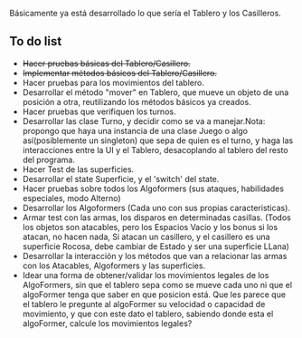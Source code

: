 
Básicamente ya está desarrollado lo que sería el Tablero y los Casilleros.

## To do list
* ~~Hacer pruebas básicas del Tablero/Casillero.~~
* ~~Implementar métodos básicos del Tablero/Casillero.~~
* Hacer pruebas para los movimientos del tablero.
* Desarrollar el método "mover" en Tablero, que mueve un objeto de una posición a otra, reutilizando los métodos básicos ya creados.
* Hacer pruebas que verifiquen los turnos.
* Desarrollar las clase Turno, y decidir como se va a manejar.Nota: propongo que haya una instancia de una clase Juego o algo así(posiblemente un singleton) que sepa de quien es el turno, y haga las interacciones entre la UI y el Tablero, desacoplando al tablero del resto del programa.
* Hacer Test de las superficies.
* Desarrollar el state Superficie, y el 'switch' del state.
* Hacer pruebas sobre todos los Algoformers (sus ataques, habilidades especiales, modo Alterno)
* Desarrollar los Algoformers (Cada uno con sus propias caracteristicas).
* Armar test con las armas, los disparos en determinadas casillas. (Todos los objetos son atacables, pero los Espacios Vacio y los bonus si los atacan, no hacen nada, Si atacan un casillero, y el casillero es una superficie Rocosa, debe cambiar de Estado y ser una superficie LLana)
* Desarrollar la interacción y los métodos que van a relacionar las armas con los Atacables, Algoformers y las superficies.
* Idear una forma de obtener/validar los movimientos legales de los AlgoFormers, sin que el tablero sepa como se mueve cada uno ni que el algoFormer tenga que saber en que posicion está. Que les parece que el tablero le pregunte al algoFormer su velocidad o capacidad de movimiento, y que con este dato el tablero, sabiendo donde esta el algoFormer, calcule los movimientos legales?
